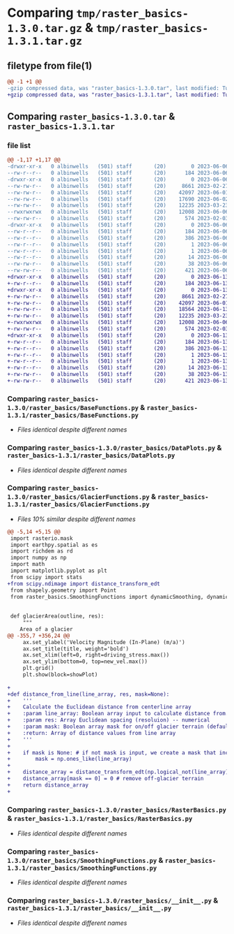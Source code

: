 # Comparing `tmp/raster_basics-1.3.0.tar.gz` & `tmp/raster_basics-1.3.1.tar.gz`

## filetype from file(1)

```diff
@@ -1 +1 @@
-gzip compressed data, was "raster_basics-1.3.0.tar", last modified: Tue Jun  6 14:11:21 2023, max compression
+gzip compressed data, was "raster_basics-1.3.1.tar", last modified: Tue Jun 13 17:49:56 2023, max compression
```

## Comparing `raster_basics-1.3.0.tar` & `raster_basics-1.3.1.tar`

### file list

```diff
@@ -1,17 +1,17 @@
-drwxr-xr-x   0 albinwells   (501) staff       (20)        0 2023-06-06 14:11:21.015007 raster_basics-1.3.0/
--rw-r--r--   0 albinwells   (501) staff       (20)      184 2023-06-06 14:11:21.015071 raster_basics-1.3.0/PKG-INFO
-drwxr-xr-x   0 albinwells   (501) staff       (20)        0 2023-06-06 14:11:21.014164 raster_basics-1.3.0/raster_basics/
--rw-rw-r--   0 albinwells   (501) staff       (20)     8661 2023-02-27 17:09:17.000000 raster_basics-1.3.0/raster_basics/BaseFunctions.py
--rw-rw-r--   0 albinwells   (501) staff       (20)    42097 2023-06-01 21:15:30.000000 raster_basics-1.3.0/raster_basics/DataPlots.py
--rw-rw-r--   0 albinwells   (501) staff       (20)    17690 2023-06-02 17:27:11.000000 raster_basics-1.3.0/raster_basics/GlacierFunctions.py
--rw-rw-r--   0 albinwells   (501) staff       (20)    12235 2023-03-23 16:41:47.000000 raster_basics-1.3.0/raster_basics/RasterBasics.py
--rwxrwxrwx   0 albinwells   (501) staff       (20)    12008 2023-06-06 14:10:42.000000 raster_basics-1.3.0/raster_basics/SmoothingFunctions.py
--rw-rw-r--   0 albinwells   (501) staff       (20)      574 2023-02-03 15:09:59.000000 raster_basics-1.3.0/raster_basics/__init__.py
-drwxr-xr-x   0 albinwells   (501) staff       (20)        0 2023-06-06 14:11:21.014876 raster_basics-1.3.0/raster_basics.egg-info/
--rw-r--r--   0 albinwells   (501) staff       (20)      184 2023-06-06 14:11:20.000000 raster_basics-1.3.0/raster_basics.egg-info/PKG-INFO
--rw-r--r--   0 albinwells   (501) staff       (20)      386 2023-06-06 14:11:20.000000 raster_basics-1.3.0/raster_basics.egg-info/SOURCES.txt
--rw-r--r--   0 albinwells   (501) staff       (20)        1 2023-06-06 14:11:20.000000 raster_basics-1.3.0/raster_basics.egg-info/dependency_links.txt
--rw-r--r--   0 albinwells   (501) staff       (20)        1 2023-06-06 14:11:20.000000 raster_basics-1.3.0/raster_basics.egg-info/not-zip-safe
--rw-r--r--   0 albinwells   (501) staff       (20)       14 2023-06-06 14:11:20.000000 raster_basics-1.3.0/raster_basics.egg-info/top_level.txt
--rw-rw-r--   0 albinwells   (501) staff       (20)       38 2023-06-06 14:11:21.015323 raster_basics-1.3.0/setup.cfg
--rw-rw-r--   0 albinwells   (501) staff       (20)      421 2023-06-06 14:11:01.000000 raster_basics-1.3.0/setup.py
+drwxr-xr-x   0 albinwells   (501) staff       (20)        0 2023-06-13 17:49:56.882289 raster_basics-1.3.1/
+-rw-r--r--   0 albinwells   (501) staff       (20)      184 2023-06-13 17:49:56.882366 raster_basics-1.3.1/PKG-INFO
+drwxr-xr-x   0 albinwells   (501) staff       (20)        0 2023-06-13 17:49:56.881309 raster_basics-1.3.1/raster_basics/
+-rw-rw-r--   0 albinwells   (501) staff       (20)     8661 2023-02-27 17:09:17.000000 raster_basics-1.3.1/raster_basics/BaseFunctions.py
+-rw-rw-r--   0 albinwells   (501) staff       (20)    42097 2023-06-01 21:15:30.000000 raster_basics-1.3.1/raster_basics/DataPlots.py
+-rw-rw-r--   0 albinwells   (501) staff       (20)    18564 2023-06-13 17:47:25.000000 raster_basics-1.3.1/raster_basics/GlacierFunctions.py
+-rw-rw-r--   0 albinwells   (501) staff       (20)    12235 2023-03-23 16:41:47.000000 raster_basics-1.3.1/raster_basics/RasterBasics.py
+-rwxrwxrwx   0 albinwells   (501) staff       (20)    12008 2023-06-06 14:10:42.000000 raster_basics-1.3.1/raster_basics/SmoothingFunctions.py
+-rw-rw-r--   0 albinwells   (501) staff       (20)      574 2023-02-03 15:09:59.000000 raster_basics-1.3.1/raster_basics/__init__.py
+drwxr-xr-x   0 albinwells   (501) staff       (20)        0 2023-06-13 17:49:56.882179 raster_basics-1.3.1/raster_basics.egg-info/
+-rw-r--r--   0 albinwells   (501) staff       (20)      184 2023-06-13 17:49:56.000000 raster_basics-1.3.1/raster_basics.egg-info/PKG-INFO
+-rw-r--r--   0 albinwells   (501) staff       (20)      386 2023-06-13 17:49:56.000000 raster_basics-1.3.1/raster_basics.egg-info/SOURCES.txt
+-rw-r--r--   0 albinwells   (501) staff       (20)        1 2023-06-13 17:49:56.000000 raster_basics-1.3.1/raster_basics.egg-info/dependency_links.txt
+-rw-r--r--   0 albinwells   (501) staff       (20)        1 2023-06-13 17:49:56.000000 raster_basics-1.3.1/raster_basics.egg-info/not-zip-safe
+-rw-r--r--   0 albinwells   (501) staff       (20)       14 2023-06-13 17:49:56.000000 raster_basics-1.3.1/raster_basics.egg-info/top_level.txt
+-rw-rw-r--   0 albinwells   (501) staff       (20)       38 2023-06-13 17:49:56.882677 raster_basics-1.3.1/setup.cfg
+-rw-rw-r--   0 albinwells   (501) staff       (20)      421 2023-06-13 17:46:02.000000 raster_basics-1.3.1/setup.py
```

### Comparing `raster_basics-1.3.0/raster_basics/BaseFunctions.py` & `raster_basics-1.3.1/raster_basics/BaseFunctions.py`

 * *Files identical despite different names*

### Comparing `raster_basics-1.3.0/raster_basics/DataPlots.py` & `raster_basics-1.3.1/raster_basics/DataPlots.py`

 * *Files identical despite different names*

### Comparing `raster_basics-1.3.0/raster_basics/GlacierFunctions.py` & `raster_basics-1.3.1/raster_basics/GlacierFunctions.py`

 * *Files 10% similar despite different names*

```diff
@@ -5,14 +5,15 @@
 import rasterio.mask
 import earthpy.spatial as es
 import richdem as rd
 import numpy as np
 import math
 import matplotlib.pyplot as plt
 from scipy import stats
+from scipy.ndimage import distance_transform_edt
 from shapely.geometry import Point
 from raster_basics.SmoothingFunctions import dynamicSmoothing, dynamicSmoothingExponential
 
 
 def glacierArea(outline, res):
     """
 	Area of a glacier
@@ -355,7 +356,24 @@
     ax.set_ylabel('Velocity Magnitude (In-Plane) (m/a)')
     ax.set_title(title, weight='bold')
     ax.set_xlim(left=0, right=driving_stress.max())
     ax.set_ylim(bottom=0, top=new_vel.max())
     plt.grid()
     plt.show(block=showPlot)
 
+
+def distance_from_line(line_array, res, mask=None):
+    '''
+    Calculate the Euclidean distance from centerline array
+    :param line_array: Boolean array input to calculate distance from. Distance is calculate from true values
+    :param res: Array Euclidean spacing (resoluion) -- numerical
+    :param mask: Boolean array mask for on/off glacier terrain (default None takes entire array as on-glacier)
+    :return: Array of distance values from line array  
+    '''
+    
+    if mask is None: # if not mask is input, we create a mask that includes all values in array
+        mask = np.ones_like(line_array) 
+        
+    distance_array = distance_transform_edt(np.logical_not(line_array), sampling=[res, res]) # calculate distance
+    distance_array[mask == 0] = 0 # remove off-glacier terrain
+    return distance_array
+
```

### Comparing `raster_basics-1.3.0/raster_basics/RasterBasics.py` & `raster_basics-1.3.1/raster_basics/RasterBasics.py`

 * *Files identical despite different names*

### Comparing `raster_basics-1.3.0/raster_basics/SmoothingFunctions.py` & `raster_basics-1.3.1/raster_basics/SmoothingFunctions.py`

 * *Files identical despite different names*

### Comparing `raster_basics-1.3.0/raster_basics/__init__.py` & `raster_basics-1.3.1/raster_basics/__init__.py`

 * *Files identical despite different names*

